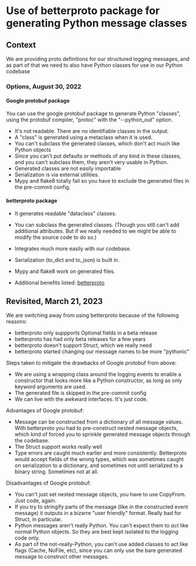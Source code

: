 # Use of betterproto package for generating Python message classes

## Context
We are providing proto definitions for our structured logging messages, and as part of that we need to also have Python classes for use in our Python codebase

### Options, August 30, 2022

#### Google protobuf package

You can use the google protobuf package to generate Python "classes", using the protobuf compiler, "protoc" with the "--python_out" option.

* It's not readable. There are no identifiable classes in the output.
* A "class" is generated using a metaclass when it is used.
* You can't subclass the generated classes, which don't act much like Python objects
* Since you can't put defaults or methods of any kind in these classes, and you can't subclass them, they aren't very usable in Python.
* Generated classes are not easily importable
* Serialization is via external utilities.
* Mypy and flake8 totally fail so you have to exclude the generated files in the pre-commit config.

#### betterproto package

* It generates readable "dataclass" classes.
* You can subclass the generated classes. (Though you still can't add additional attributes. But if we really needed to we might be able to modify the source code to do so.)
* Integrates much more easily with our codebase.
* Serialization (to_dict and to_json) is built in.
* Mypy and flake8 work on generated files.

* Additional benefits listed: [betterproto](https://github.com/danielgtaylor/python-betterproto)


## Revisited, March 21, 2023

We are switching away from using betterproto because of the following reasons:
* betterproto only suppports Optional fields in a beta release
* betterproto has had only beta releases for a few years
* betterproto doesn't support Struct, which we really need
* betterproto started changing our message names to be more "pythonic"

Steps taken to mitigate the drawbacks of Google protobuf from above:
* We are using a wrapping class around the logging events to enable a constructor that looks more like a Python constructor, as long as only keyword arguments are used.
* The generated file is skipped in the pre-commit config
* We can live with the awkward interfaces. It's just code.

Advantages of Google protobuf:
* Message can be constructed from a dictionary of all message values. With betterproto you had to pre-construct nested message objects, which kind of forced you to sprinkle generated message objects through the codebase.
* The Struct support works really well
* Type errors are caught much earlier and more consistently. Betterproto would accept fields of the wrong types, which was sometimes caught on serialization to a dictionary, and sometimes not until serialized to a binary string. Sometimes not at all.

Disadvantages of Google protobuf:
* You can't just set nested message objects, you have to use CopyFrom. Just code, again.
* If you try to stringify parts of the message (like in the constructed event message) it outputs in a bizarre "user friendly" format. Really bad for Struct, in particular. 
* Python messages aren't really Python. You can't expect them to *act* like normal Python objects. So they are best kept isolated to the logging code only.
* As part of the not-really-Python, you can't use added classes to act like flags (Cache, NoFile, etc), since you can only use the bare generated message to construct other messages.
